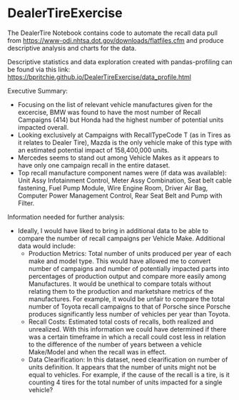 # DealerTireExercise

The  DealerTire Notebook contains code to automate the recall data pull from https://www-odi.nhtsa.dot.gov/downloads/flatfiles.cfm and produce descriptive analysis and charts for the data.

Descriptive statistics and data exploration created with pandas-profiling can be found via this link: https://bpritchie.github.io/DealerTireExercise/data_profile.html


Executive Summary:

- Focusing on the list of relevant vehicle manufactures given for the excercise, BMW was found to have the most number of Recall Campaigns (414) but Honda had the highest number of potential units impacted overall.
- Looking exclusively at Campaigns with RecallTypeCode T (as in Tires as it relates to Dealer Tire), Mazda is the only vehicle make of this type with an estimated potential impact of 158,400,000 units.
- Mercedes seems to stand out among Vehicle Makes as it appears to have only one campaign recall in the entire dataset. 
- Top recall manufacture component names were (if data was available): Unit Assy Infotainment Control, Meter Assy Combination, Seat belt cable fastening, Fuel Pump Module, Wire Engine Room, Driver Air Bag, Computer Power Management Control, Rear Seat Belt and Pump with Filter. 

Information needed for further analysis:
- Ideally, I would have liked to bring in additional data to be able to compare the number of recall campaigns per Vehicle Make. Additional data would include:
  - Production Metrics: Total number of units produced per year of each make and model type. This would have allowed me to convert number of campaigns and number of potentially impacted parts into percentages of production output and compare more easily among Manufactures. It would be unethical to compare totals without relating them to the production and marketshare metrics of the manufactures. For example, it would be unfair to compare the total number of Toyota recall campaigns to that of Porsche since Porsche produces significantly less number of vehicles per year than Toyota. 
  - Recall Costs: Estimated total costs of recalls, both realized and unrealized. With this information we could have determined if there was a certain timeframe in which a recall could cost less in relation to the difference of the number of years between a vehicle Make/Model and when the recall was in effect. 
  - Data Clearification: In this dataset, need clearification on number of units definition. It appears that the number of units might not be equal to vehicles. For example, if the cause of the recall is a tire, is it counting 4 tires for the total number of units impacted for a single vehicle?
  
